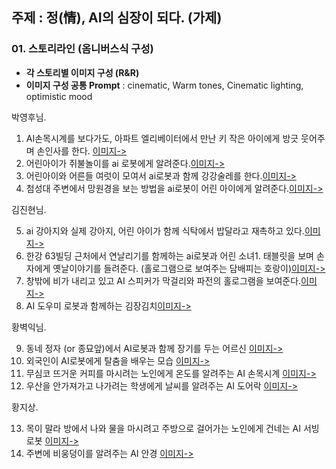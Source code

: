 
## 주제 : 정(情), AI의 심장이 되다. (가제)

### 01. 스토리라인 (옴니버스식 구성)

- **각 스토리별 이미지 구성 (R&R)**
- **이미지 구성 공통 Prompt** : cinematic, Warm tones, Cinematic lighting,  optimistic mood


박영후님.

1. AI손목시계를 보다가도, 아파트 엘리베이터에서 만난 키 작은 아이에게 방긋 웃어주며 손인사를 한다. [이미지->](AI엘리베이터.jpeg)
2. 어린아이가 쥐불놀이를 ai 로봇에게 알려준다.[이미지->](AI쥐불놀이.jpeg)
3. 어린아이와 어른들 여럿이 모여서 ai로봇과 함께 강강술레를 한다.[이미지->](AI강강술래.jpeg)
4. 첨성대 주변에서 망원경을 보는 방법을 ai로봇이 어린 아이에게 알려준다.[이미지->](AI망원경.jpeg)


김진현님.

5. ai 강아지와 실제 강아지, 어린 아이가 함께 식탁에서 밥달라고 재촉하고 있다.[이미지->](AI강아지.jpeg)
6. 한강 63빌딩 근처에서 연날리기를 함께하는 ai로봇과 어린 소녀1. 태블릿을 보며 손자에게 옛날이야기를 들려준다. (홀로그램으로 보여주는 담배피는 호랑이)[이미지->](AI호랑이.jpeg)
7. 창밖에 비가 내리고 있고 AI 스피커가 막걸리와 파전의 홀로그램을 보여준다.[이미지->](AI막걸리.jpeg)
8. AI 도우미 로봇과 함께하는 김장김치[이미지->](AI김장.jpeg)


황벽익님.

9. 동네 정자 (or 종묘앞)에서 AI로봇과 함께 장기를 두는 어르신 [이미지->](AI바둑.jpeg)
10. 외국인이 AI로봇에게 탈춤을 배우는 모습 [이미지->](AI탈춤.jpeg)
11. 무심코 뜨거운 커피를 마시려는 노인에게 온도를 알려주는 AI 손목시계 [이미지->](AI손목시계.jpeg)
12. 우산을 안가져가고 나가려는 학생에게 날씨를 알려주는 AI 도어락 [이미지->](AI도어락.jpeg)


황지상.

13. 목이 말라 방에서 나와 물을 마시려고 주방으로 걸어가는 노인에게 건네는 AI 서빙로봇 [이미지->]()
14. 주변에 비웅덩이를 알려주는 AI 안경 [이미지->]()

